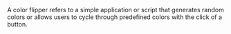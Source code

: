 A color flipper refers to a simple application or script that generates random colors or allows users to cycle through predefined colors with the click of a button.

